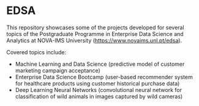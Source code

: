 # EDSA

This repository showcases some of the projects developed for several topics of the Postgraduate Programme in Enterprise Data Science and Analytics at NOVA-IMS University (https://www.novaims.unl.pt/edsa).

Covered topics include:

 - Machine Learning and Data Science (predictive model of customer marketing campaign acceptance)
 - Enterprise Data Science Bootcamp (user-based recommender system for healthcare products using customer historical purchase data) 
 - Deep Learning Neural Networks (convolutional neural network for classification of wild animals in images captured by wild cameras)
